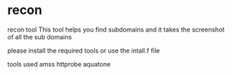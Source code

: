 # recon
recon tool
This tool helps you find subdomains and it takes the screenshot of all the sub domains

please install the required tools or use the intall.f file 

tools used
amss
httprobe
aquatone
